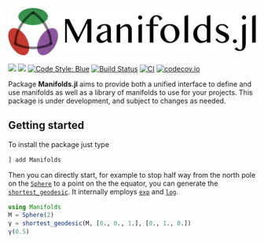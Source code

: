 <div align="center">
    <img src="https://github.com/JuliaManifolds/Manifolds.jl/blob/master/docs/src/assets/logo-text-readme.png" alt="Manifolds.jl" width="526">
</div>

[![](https://img.shields.io/badge/docs-stable-blue.svg)](https://juliamanifolds.github.io/Manifolds.jl/stable/)
[![](https://img.shields.io/badge/docs-dev-blue.svg)](https://juliamanifolds.github.io/Manifolds.jl/latest/)
[![Code Style: Blue](https://img.shields.io/badge/code%20style-blue-4495d1.svg)](https://github.com/invenia/BlueStyle)
[![Build Status](https://travis-ci.org/JuliaManifolds/Manifolds.jl.svg?branch=master)](https://travis-ci.org/JuliaManifolds/Manifolds.jl/)
[![CI](https://github.com/JuliaManifolds/Manifolds.jl/workflows/CI/badge.svg)](https://github.com/JuliaManifolds/Manifolds.jl/actions)
[![codecov.io](http://codecov.io/github/JuliaManifolds/Manifolds.jl/coverage.svg?branch=master)](https://codecov.io/gh/JuliaManifolds/Manifolds.jl/)

Package __Manifolds.jl__ aims to provide both a unified interface to define and
use manifolds as well as a library of manifolds to use for your projects.
This package is under development, and subject to changes as needed.

## Getting started

To install the package just type

```julia
] add Manifolds
```

Then you can directly start, for example to stop half way from the north pole on the [`Sphere`](https://juliamanifolds.github.io/Manifolds.jl/stable/manifolds/sphere.html) to a point on the the equator, you can generate the [`shortest_geodesic`](https://juliamanifolds.github.io/Manifolds.jl/stable/interface.html#ManifoldsBase.shortest_geodesic-Tuple{Manifold,Any,Any}).
It internally employs [`exp`](https://juliamanifolds.github.io/Manifolds.jl/latest/interface.html#Base.exp-Tuple{Manifold,Any,Any}) and [`log`](https://juliamanifolds.github.io/Manifolds.jl/latest/interface.html#Base.log-Tuple{Manifold,Any,Any}).

```julia
using Manifolds
M = Sphere(2)
γ = shortest_geodesic(M, [0., 0., 1.], [0., 1., 0.])
γ(0.5)
```
